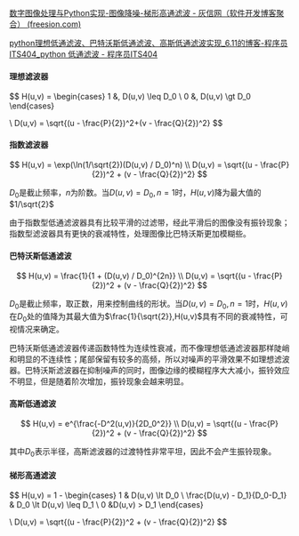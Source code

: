 [数字图像处理与Python实现-图像降噪-梯形高通滤波 - 灰信网（软件开发博客聚合） (freesion.com)](https://www.freesion.com/article/6059165712/)

[python理想低通滤波、巴特沃斯低通滤波、高斯低通滤波实现_6.11的博客-程序员ITS404_python 低通滤波 - 程序员ITS404](https://www.its404.com/article/liyva/120638084)

#### 理想滤波器

$$
H(u,v) = 
\begin{cases} 1 &, D(u,v) \leq D_0 
\\ 0 &, D(u,v) \gt D_0 
\end{cases}

\\
D(u,v) = \sqrt{(u - \frac{P}{2})^2+(v - \frac{Q}{2})^2}
$$

#### 指数滤波器

$$
H(u,v) = \exp(\ln(1/\sqrt{2})(D(u,v) / D_0)^n) \\
D(u,v) = \sqrt{(u - \frac{P}{2})^2 + (v - \frac{Q}{2})^2}
$$



$D_0$是截止频率，$n$为阶数。当$D(u,v) = D_0,n=1$时，$H(u,v)$降为最大值的$1/\sqrt{2}$

由于指数型低通滤波器具有比较平滑的过滤带，经此平滑后的图像没有振铃现象；指数型滤波器具有更快的衰减特性，处理图像比巴特沃斯更加模糊些。

#### 巴特沃斯低通滤波

$$
H(u,v) = \frac{1}{1 + (D(u,v) / D_0)^{2n}} \\
D(u,v) = \sqrt{(u - \frac{P}{2})^2 + (v - \frac{Q}{2})^2}
$$

$D_0$是截止频率，取正数，用来控制曲线的形状。当$D(u,v)=D_0,n=1$时，$H(u,v)$在$D_0$处的值降为其最大值为$\frac{1}{\sqrt{2}},H(u,v)$具有不同的衰减特性，可视情况来确定。

巴特沃斯低通滤波器传递函数特性为连续性衰减，而不像理想低通滤波器那样陡峭和明显的不连续性；尾部保留有较多的高频，所以对噪声的平滑效果不如理想滤波器。巴特沃斯滤波器在抑制噪声的同时，图像边缘的模糊程序大大减小，振铃效应不明显，但是随着阶次增加，振铃现象会越来明显。

#### 高斯低通滤波

$$
H(u,v) = e^{\frac{-D^2(u,v)}{2D_0^2}} \\
D(u,v) = \sqrt{(u - \frac{P}{2})^2 + (v - \frac{Q}{2})^2}
$$

其中$D_0$表示半径，高斯滤波器的过渡特性非常平坦，因此不会产生振铃现象。

#### 梯形高通滤波

$$
H(u,v) = 1 - \begin{cases}
1 & D(u,v) \lt D_0 \\
\frac{D(u,v) - D_1}{D_0-D_1} & D_0 \lt D(u,v) \leq D_1 \\
0 &D(u,v) > D_1
\end{cases}

\\
D(u,v) = \sqrt{(u - \frac{P}{2})^2 + (v - \frac{Q}{2})^2}
$$

